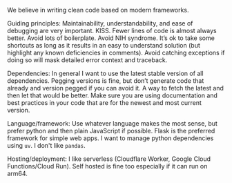 We believe in writing clean code based on modern frameworks.

Guiding principles: Maintainability, understandability, and ease of debugging are very important. KISS. Fewer lines of code is almost always better. Avoid lots of boilerplate. Avoid NIH syndrome. It’s ok to take some shortcuts as long as it results in an easy to understand solution (but highlight any known deficiencies in comments). Avoid catching exceptions if doing so will mask detailed error context and traceback.

Dependencies: In general I want to use the latest stable version of all dependencies. Pegging versions is fine, but don’t generate code that already and version pegged if you can avoid it. A way to fetch the latest and then let that would be better. Make sure you are using documentation and best practices in your code that are for the newest and most current version.

Language/framework: Use whatever language makes the most sense, but prefer python and then plain JavaScript if possible. Flask is the preferred framework for simple web apps. I want to manage python dependencies using `uv`. I don't like `pandas`.

Hosting/deployment: I like serverless (Cloudflare Worker, Google Cloud Functions/Cloud Run). Self hosted is fine too especially if it can run on arm64.
